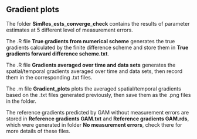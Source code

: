 ## Gradient plots ##

The folder **SimRes_ests_converge_check** contains the results of parameter estimates at 5 different level of measurement errors.

The .R file **True gradients from numerical scheme** generates the true gradients calculated by the finite difference scheme and store them in **True gradients forward difference scheme.txt**. 

The .R file **Gradients averaged over time and data sets** generates the spatial/temporal gradients averaged over time and data sets, then record them in the corresponding .txt files.

The .m file **Gradient_plots** plots the averaged spatial/temporal gradients based on the .txt files generated previously, then save them as the .png files in the folder.

The reference gradients predicted by GAM without measurement errors are stored in **Reference gradients GAM.txt** and **Reference gradients GAM.rds**, which were generated in folder **No measurement errors**, check there for more details of these files.
